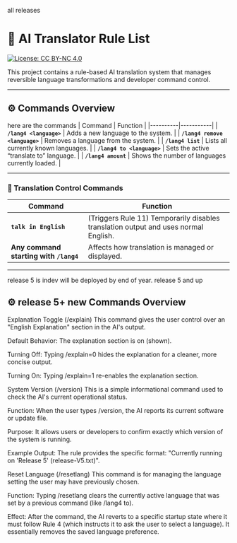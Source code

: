 all releases
# 🧠 AI Translator Rule List  
[![License: CC BY-NC 4.0](https://img.shields.io/badge/License-CC%20BY--NC%204.0-lightgrey.svg)](https://creativecommons.org/licenses/by-nc/4.0/)

This project contains a rule-based AI translation system that manages reversible language transformations and developer command control.

---

## ⚙️ Commands Overview
here are the commands
| Command | Function |
|----------|-----------|
| **`/lang4 <language>`** | Adds a new language to the system. |
| **`/lang4 remove <language>`** | Removes a language from the system. |
| **`/lang4 list`** | Lists all currently known languages. |
| **`/lang4 to <language>`** | Sets the active “translate to” language. |
| **`/lang4 amount`** | Shows the number of languages currently loaded. |

---

### 💬 Translation Control Commands

| Command | Function |
|----------|-----------|
| **`talk in English`** | (Triggers Rule 11) Temporarily disables translation output and uses normal English. |
| **Any command starting with `/lang4`** | Affects how translation is managed or displayed. |

---
release 5 is indev will be deployed by end of year.
release 5 and up
## ⚙️ release 5+ new Commands Overview
Explanation Toggle (/explain)
This command gives the user control over an "English Explanation" section in the AI's output.

Default Behavior: The explanation section is on (shown).

Turning Off: Typing /explain=0 hides the explanation for a cleaner, more concise output.

Turning On: Typing /explain=1 re-enables the explanation section.

System Version (/version)
This is a simple informational command used to check the AI's current operational status.

Function: When the user types /version, the AI reports its current software or update file.

Purpose: It allows users or developers to confirm exactly which version of the system is running.

Example Output: The rule provides the specific format: "Currently running on 'Release 5' (release-V5.txt)".

Reset Language (/resetlang)
This command is for managing the language setting the user may have previously chosen.

Function: Typing /resetlang clears the currently active language that was set by a previous command (like /lang4 to).

Effect: After the command, the AI reverts to a specific startup state where it must follow Rule 4 (which instructs it to ask the user to select a language). It essentially removes the saved language preference.
